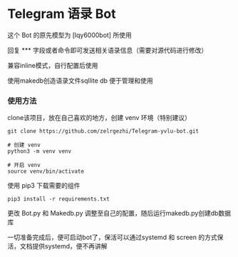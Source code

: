 # Telegram 语录 Bot

这个 Bot 的原先模型为 [lqy6000bot] 所使用

回复 *** 字段或者命令即可发送相关语录信息（需要对源代码进行修改）

兼容inline模式，自行配置后使用

使用makedb创造语录文件sqllite db 便于管理和使用

### 使用方法

clone该项目，放在自己喜欢的地方，创建 venv 环境（特别建议）

```
git clone https://github.com/zelrgezhi/Telegram-yvlu-bot.git
```

```
# 创建 venv
python3 -m venv venv
```

```
# 开启 venv
source venv/bin/activate
```

使用 pip3 下载需要的组件

```
pip3 install -r requirements.txt
```

更改 Bot.py 和 Makedb.py 调整至自己的配置，随后运行makedb.py创建db数据库

一切准备完成后，便可启动bot了，保活可以通过systemd 和 screen 的方式保活，文档提供systemd，便不再讲解

